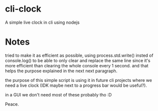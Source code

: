 # cli-clock
A simple live clock in cli using nodejs

# Notes
tried to make it as efficient as possible, using process.std.write() insted of console.log() to be able to only clear and replace the same line since it's more efficient than clearing the whole console every 1 second. and that helps the purpose explained in the next next paragraph.

the purpose of this simple script is using it in future cli projects where we need a live clock (IDK maybe next to a progress bar would be useful?).

in a GUI we don't need most of these probably tho :D

Peace.